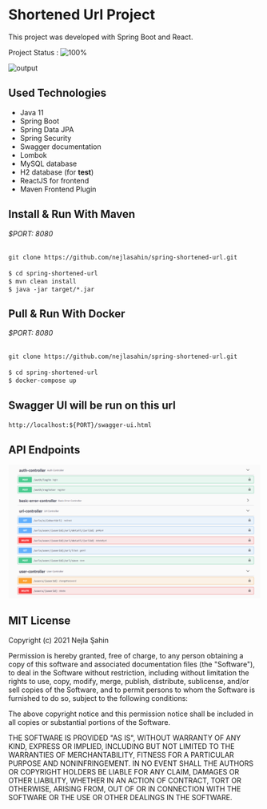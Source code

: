 # Shortened Url Project
This project was developed with Spring Boot and React.

Project Status : ![100%](https://progress-bar.dev/100)

![output](./docs/output.gif)

## Used Technologies

- Java 11
- Spring Boot
- Spring Data JPA
- Spring Security
- Swagger documentation
- Lombok
- MySQL database
- H2 database (for **test**)
- ReactJS for frontend
- Maven Frontend Plugin

## Install & Run With Maven

*$PORT: 8080*

```ssh

git clone https://github.com/nejlasahin/spring-shortened-url.git

$ cd spring-shortened-url
$ mvn clean install
$ java -jar target/*.jar

```

## Pull & Run With Docker

*$PORT: 8080*

```ssh

git clone https://github.com/nejlasahin/spring-shortened-url.git

$ cd spring-shortened-url
$ docker-compose up

```

## Swagger UI will be run on this url

`http://localhost:${PORT}/swagger-ui.html`

## API Endpoints

![endpoints](./docs/endpoints.png)

## MIT License

Copyright (c) 2021 Nejla Şahin

Permission is hereby granted, free of charge, to any person obtaining a copy
of this software and associated documentation files (the "Software"), to deal
in the Software without restriction, including without limitation the rights
to use, copy, modify, merge, publish, distribute, sublicense, and/or sell
copies of the Software, and to permit persons to whom the Software is
furnished to do so, subject to the following conditions:

The above copyright notice and this permission notice shall be included in all
copies or substantial portions of the Software.

THE SOFTWARE IS PROVIDED "AS IS", WITHOUT WARRANTY OF ANY KIND, EXPRESS OR
IMPLIED, INCLUDING BUT NOT LIMITED TO THE WARRANTIES OF MERCHANTABILITY,
FITNESS FOR A PARTICULAR PURPOSE AND NONINFRINGEMENT. IN NO EVENT SHALL THE
AUTHORS OR COPYRIGHT HOLDERS BE LIABLE FOR ANY CLAIM, DAMAGES OR OTHER
LIABILITY, WHETHER IN AN ACTION OF CONTRACT, TORT OR OTHERWISE, ARISING FROM,
OUT OF OR IN CONNECTION WITH THE SOFTWARE OR THE USE OR OTHER DEALINGS IN THE
SOFTWARE.
